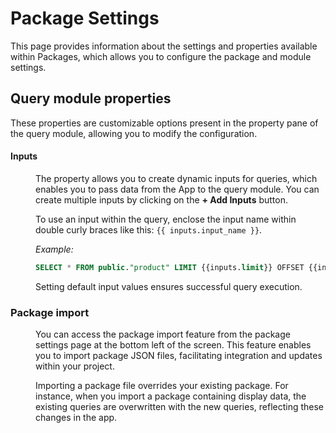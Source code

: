 # Package Settings

This page provides information about the settings and properties available within Packages, which allows you to configure the package and module settings.


## Query module properties

These properties are customizable options present in the property pane of the query module, allowing you to modify the configuration.

#### Inputs

<dd>

The property allows you to create dynamic inputs for queries, which enables you to pass data from the App to the query module. You can create multiple inputs by clicking on the **+ Add Inputs** button.

To use an input within the query, enclose the input name within double curly braces like this: `{{ inputs.input_name }}`.

<ZoomImage
  src="/img/INPUT-pack.png" 
  alt="Inputs image"
  caption=""
/>


*Example:*

```sql
SELECT * FROM public."product" LIMIT {{inputs.limit}} OFFSET {{inputs.offset}};
```

Setting default input values ensures successful query execution.



</dd>


### Package import


<dd>

<ZoomImage
  src="/img/settings-pack.png" 
  alt="Package settings image"
  caption=""
/>


You can access the package import feature from the package settings page at the bottom left of the screen. This feature enables you to import package JSON files, facilitating integration and updates within your project. 

Importing a package file overrides your existing package. For instance, when you import a package containing display data, the existing queries are overwritten with the new queries, reflecting these changes in the app.



















</dd>

